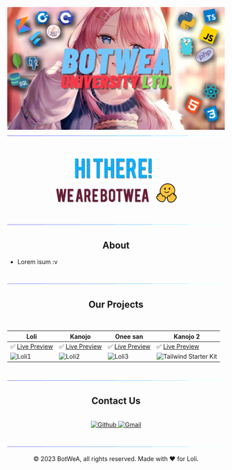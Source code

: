 <!-- Banner -->
<img src="../src/banner.png" alt="banner">

<br>

<img src="../src/line.gif" alt="line"/>

<h3 align="center">
    <br>
    <img src="../src/hi-there.gif" width="200px"/>
    <br>
    <img src="../src/we-are-botwea.gif" width="230px"/>
    <img src="../src/waving-hand.gif" width="50px"/>
</h3>

<br><img src="../src/line.gif" alt="line"/><br>

<h2 align="center"><b>About</b></h2>

- Lorem isum :v

<br><img src="../src/line.gif" alt="line"/><br>

<h2 align="center"><b>Our Projects</b></h2>

<br>

Loli   | Kanojo | Onee san | Kanojo 2
------ | ------ | ------ | ------
✅ [Live Preview](https://wallpapercave.com/wp/wp5111070.jpg) | ✅ [Live Preview](https://i.pinimg.com/originals/1f/39/1a/1f391aea4f79fa0ddd06a0b0833b6e2b.png) | ✅ [Live Preview](https://wallpaperboat.com/wp-content/uploads/2020/10/30/58815/red-anime-girl-01.jpg) | ✅ [Live Preview](https://wallpapermemory.com/uploads/607/charlotte-wallpaper-1080p-165541.jpg)
![Loli1](https://wallpapercave.com/wp/wp5111070.jpg) | ![Loli2](https://i.pinimg.com/originals/1f/39/1a/1f391aea4f79fa0ddd06a0b0833b6e2b.png) | ![Loli3](https://wallpaperboat.com/wp-content/uploads/2020/10/30/58815/red-anime-girl-01.jpg)| ![Tailwind Starter Kit](https://wallpapermemory.com/uploads/607/charlotte-wallpaper-1080p-165541.jpg)

<br><img src="../src/line.gif" alt="line"/><br>

<h2 align="center"><b>Contact Us</b></h2><br>
<div align="center">
    <a href="https://github.com/botdev-univ">
        <img alt="Github" src="https://img.shields.io/badge/GitHub-%2312100E.svg?&style=for-the-badge&logo=Github&logoColor=white" /> 
    </a>
    <a href="botwea102022@gmail.com">
        <img alt="Gmail" src="https://img.shields.io/badge/Gmail-D14836?style=for-the-badge&logo=gmail&logoColor=white" />
    </a>
</div>

<br><img src="../src/line.gif" alt="line"/><br>

<p align="center"> © 2023 BotWeA, all rights reserved. Made with ❤️ for Loli. </p>